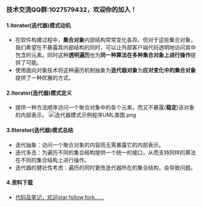 ### 技术交流QQ群:1027579432，欢迎你的加入！
#### 1.Iterator(迭代器)模式动机
- 在软件构建过程中，**集合对象**内部结构常常变化各异。但对于这些集合对象，我们希望在不暴露其内部结构的同时，可以让外部客户端代码透明地访问其中包含的元素。同时这种**透明遍历**也为**同一种算法在多种集合对象上进行操作**提供了可能。
- 使用面向对象技术将这种遍历机制抽象为**迭代器对象**为**应对变化中的集合对象**提供了一种优雅的方式。
#### 2.Iterator(迭代器)模式定义
- 提供一种方法顺序访问一个聚合对象中的各个元素，而又不暴露(**稳定**)该对象的内部表示。
![迭代器模式示例程序UML类图.png](https://upload-images.jianshu.io/upload_images/13407176-e6298f708626b2f3.png?imageMogr2/auto-orient/strip%7CimageView2/2/w/1240)
#### 3.IIterator(迭代器)模式总结
- 迭代抽象：访问一个聚合对象的内容而无需暴露它的内部表示。
- 迭代多态：为遍历不同的集合结构提供一个统一的接口，从而支持同样的算法在不同的集合结构上进行操作。
- 迭代器的健壮性考虑：遍历的同时更改迭代器所在的集合结构，会导致问题。
#### 4.资料下载
- [代码及笔记，欢迎star,follow,fork......](https://github.com/cdlwhm1217096231/cpp_ws/tree/master/C%2B%2B%E8%AE%BE%E8%AE%A1%E6%A8%A1%E5%BC%8F)